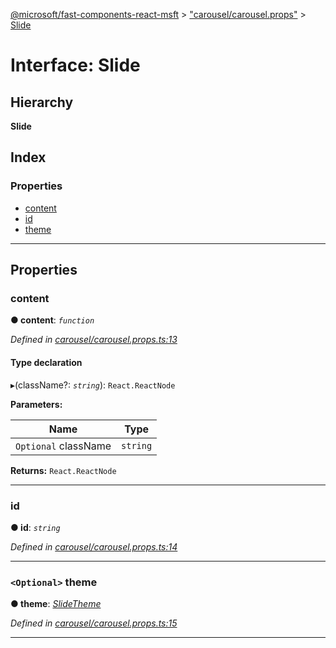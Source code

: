 [@microsoft/fast-components-react-msft](../README.md) > ["carousel/carousel.props"](../modules/_carousel_carousel_props_.md) > [Slide](../interfaces/_carousel_carousel_props_.slide.md)

# Interface: Slide

## Hierarchy

**Slide**

## Index

### Properties

* [content](_carousel_carousel_props_.slide.md#content)
* [id](_carousel_carousel_props_.slide.md#id)
* [theme](_carousel_carousel_props_.slide.md#theme)

---

## Properties

<a id="content"></a>

###  content

**● content**: *`function`*

*Defined in [carousel/carousel.props.ts:13](https://github.com/Microsoft/fast-dna/blob/164dd3ca/packages/fast-components-react-msft/src/carousel/carousel.props.ts#L13)*

#### Type declaration
▸(className?: *`string`*): `React.ReactNode`

**Parameters:**

| Name | Type |
| ------ | ------ |
| `Optional` className | `string` |

**Returns:** `React.ReactNode`

___
<a id="id"></a>

###  id

**● id**: *`string`*

*Defined in [carousel/carousel.props.ts:14](https://github.com/Microsoft/fast-dna/blob/164dd3ca/packages/fast-components-react-msft/src/carousel/carousel.props.ts#L14)*

___
<a id="theme"></a>

### `<Optional>` theme

**● theme**: *[SlideTheme](../enums/_carousel_carousel_props_.slidetheme.md)*

*Defined in [carousel/carousel.props.ts:15](https://github.com/Microsoft/fast-dna/blob/164dd3ca/packages/fast-components-react-msft/src/carousel/carousel.props.ts#L15)*

___

